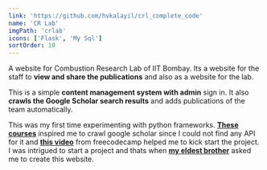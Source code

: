 ```yaml
---
link: 'https://github.com/hvkalayil/crl_complete_code'
name: 'CR Lab'
imgPath: 'crlab'
icons: ['Flask', 'My Sql']
sortOrder: 10
---
```

A website for Combustion Research Lab of IIT Bombay. Its a website for the staff to **view and share the publications** and also as a website for the lab.

This is a simple **content management system with admin** sign in. It also **crawls the Google Scholar search results** and adds publications of the team automatically.

This was my first time experimenting with python frameworks. <a href="assets/cert/python.pdf" target="_blank">**These courses**</a> inspired me to crawl google scholar since I could not find any API for it and <a href="https://www.youtube.com/watch?v=Z1RJmh_OqeA" target="_blank">**this video**</a> from freecodecamp helped me to kick start the project. I was intrigued to start a project and thats when <a href="https://scholar.google.co.in/citations?user=1PlWbsIAAAAJ&hl=en" target="_blank">**my eldest brother**</a> asked me to create this website.
